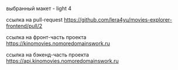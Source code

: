 выбранный макет - light 4

ссылка на pull-request https://github.com/lera4yu/movies-explorer-frontend/pull/2

ссылка на фронт-часть проекта https://kinomovies.nomoredomainswork.ru

ссылка на бэкенд-часть проекта https://api.kinomovies.nomoredomainswork.ru
